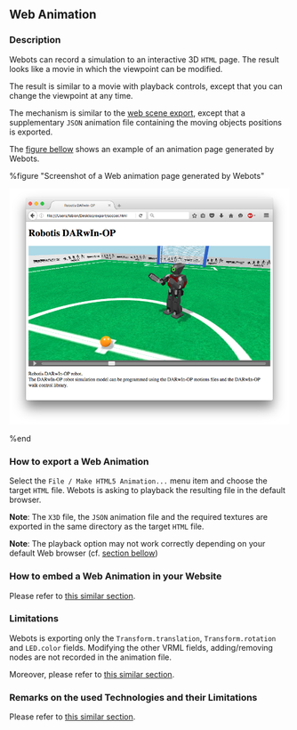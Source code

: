 ## Web Animation

### Description

Webots can record a simulation to an interactive 3D `HTML` page.
The result looks like a movie in which the viewpoint can be modified.

The result is similar to a movie with playback controls, except that
you can change the viewpoint at any time.

The mechanism is similar to the [web scene export](web-scene.md),
except that a supplementary `JSON` animation file containing the moving objects positions is exported.

The [figure bellow](web-animation.md#screenshot-of-a-web-animation-page-generated-by-webots)
shows an example of an animation page generated by Webots.


%figure "Screenshot of a Web animation page generated by Webots"

![screenshot-web-animation.png](images/screenshot-web-animation.png)

%end


### How to export a Web Animation

Select the `File / Make HTML5 Animation...` menu item and choose the target `HTML` file.
Webots is asking to playback the resulting file in the default browser.

**Note**:
The `X3D` file, the `JSON` animation file and the required textures are exported in the same directory as the target `HTML` file.

**Note**:
The playback option may not work correctly depending on your default Web browser
(cf. [section bellow](#remarks-on-the-used-technologies-and-their-limitations))


### How to embed a Web Animation in your Website

Please refer to [this similar section](web-scene.md#how-to-embed-a-web-scene-in-your-website).


### Limitations

Webots is exporting only the `Transform.translation`, `Transform.rotation` and `LED.color` fields.
Modifying the other VRML fields, adding/removing nodes are not recorded in the animation file.

Moreover, please refer to [this similar section](web-scene.md#limitations).


### Remarks on the used Technologies and their Limitations

Please refer to [this similar section](web-scene.md#remarks-on-the-used-technologies-and-their-limitations).

